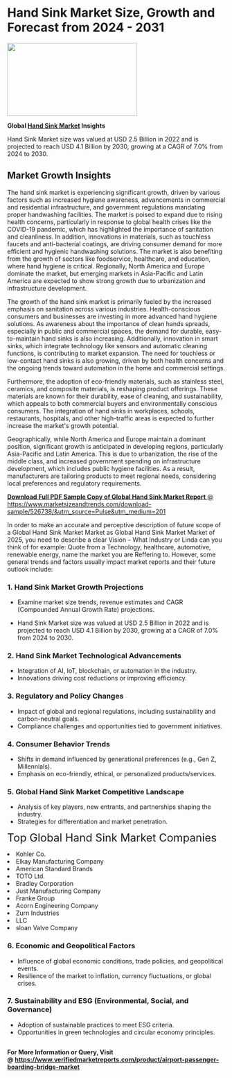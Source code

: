 <H1>Hand Sink Market Size, Growth and Forecast from 2024 - 2031</H1><img class="aligncenter size-medium wp-image-584254" src="https://thirdeyenews.in/wp-content/uploads/2024/09/Global-Market-Research-300x168.jpeg" alt="" width="300" height="168" /><p><strong>Global&nbsp;<a href="https://www.marketsizeandtrends.com/download-sample/526738/&amp;utm_source=Pulse&amp;utm_medium=201">Hand Sink Market</a> Insights</strong></p><p>Hand Sink Market size was valued at USD 2.5 Billion in 2022 and is projected to reach USD 4.1 Billion by 2030, growing at a CAGR of 7.0% from 2024 to 2030.</p><p><h2>Market Growth Insights</h2> <p>The hand sink market is experiencing significant growth, driven by various factors such as increased hygiene awareness, advancements in commercial and residential infrastructure, and government regulations mandating proper handwashing facilities. The market is poised to expand due to rising health concerns, particularly in response to global health crises like the COVID-19 pandemic, which has highlighted the importance of sanitation and cleanliness. In addition, innovations in materials, such as touchless faucets and anti-bacterial coatings, are driving consumer demand for more efficient and hygienic handwashing solutions. The market is also benefiting from the growth of sectors like foodservice, healthcare, and education, where hand hygiene is critical. Regionally, North America and Europe dominate the market, but emerging markets in Asia-Pacific and Latin America are expected to show strong growth due to urbanization and infrastructure development. <a href="#"></a></p> <p>The growth of the hand sink market is primarily fueled by the increased emphasis on sanitation across various industries. Health-conscious consumers and businesses are investing in more advanced hand hygiene solutions. As awareness about the importance of clean hands spreads, especially in public and commercial spaces, the demand for durable, easy-to-maintain hand sinks is also increasing. Additionally, innovation in smart sinks, which integrate technology like sensors and automatic cleaning functions, is contributing to market expansion. The need for touchless or low-contact hand sinks is also growing, driven by both health concerns and the ongoing trends toward automation in the home and commercial settings.</p> <p>Furthermore, the adoption of eco-friendly materials, such as stainless steel, ceramics, and composite materials, is reshaping product offerings. These materials are known for their durability, ease of cleaning, and sustainability, which appeals to both commercial buyers and environmentally conscious consumers. The integration of hand sinks in workplaces, schools, restaurants, hospitals, and other high-traffic areas is expected to further increase the market's growth potential.</p> <p>Geographically, while North America and Europe maintain a dominant position, significant growth is anticipated in developing regions, particularly Asia-Pacific and Latin America. This is due to urbanization, the rise of the middle class, and increased government spending on infrastructure development, which includes public hygiene facilities. As a result, manufacturers are tailoring products to meet regional needs, considering local preferences and regulatory requirements.</p> <p><a href="#"></p><p><span class=""><strong>Download Full PDF Sample Copy of Global Hand Sink Market Report</strong> @ <a href="https://www.marketsizeandtrends.com/download-sample/526738/&amp;utm_source=Pulse&amp;utm_medium=201" target="_blank">https://www.marketsizeandtrends.com/download-sample/526738/&amp;utm_source=Pulse&amp;utm_medium=201</a></span></p><p>In order to make an accurate and perceptive description of future scope of a Global&nbsp;Hand Sink Market Market as Global&nbsp;Hand Sink Market Market of 2025, you need to describe a clear Vision &ndash; What Industry or Linda can you think of for example: Quote from a Technology, healthcare, automotive, renewable energy, name the market you are Reffering to. However, some general trends and factors usually impact market reports and their future outlook include:</p><h3>1.&nbsp;<strong>Hand Sink Market Growth Projections</strong></h3><ul><li>Examine market size trends, revenue estimates and CAGR (Compounded Annual Growth Rate) projections.</li><li><p>Hand Sink Market size was valued at USD 2.5 Billion in 2022 and is projected to reach USD 4.1 Billion by 2030, growing at a CAGR of 7.0% from 2024 to 2030.</p></li></ul><h3>2.&nbsp;<strong>Hand Sink Market Technological Advancements</strong></h3><ul><li>Integration of AI, IoT, blockchain, or automation in the industry.</li><li>Innovations driving cost reductions or improving efficiency.</li></ul><h3>3.&nbsp;<strong>Regulatory and Policy Changes</strong></h3><ul><li>Impact of global and regional regulations, including sustainability and carbon-neutral goals.</li><li>Compliance challenges and opportunities tied to government initiatives.</li></ul><h3>4.&nbsp;<strong>Consumer Behavior Trends</strong></h3><ul><li>Shifts in demand influenced by generational preferences (e.g., Gen Z, Millennials).</li><li>Emphasis on eco-friendly, ethical, or personalized products/services.</li></ul><h3>5.&nbsp;<strong>Global Hand Sink Market Competitive Landscape</strong></h3><ul><li>Analysis of key players, new entrants, and partnerships shaping the industry.</li><li>Strategies for differentiation and market penetration.</li></ul><p data-pm-slice="1 1 []"><span style="color: inherit; font-family: inherit; font-size: 25px;">Top Global Hand Sink Market Companies</span></p><div class="" data-test-id=""><p><li>Kohler Co.</li><li> Elkay Manufacturing Company</li><li> American Standard Brands</li><li> TOTO Ltd.</li><li> Bradley Corporation</li><li> Just Manufacturing Company</li><li> Franke Group</li><li> Acorn Engineering Company</li><li> Zurn Industries</li><li> LLC</li><li> sloan Valve Company</li></p></div><h3>6.&nbsp;<strong>Economic and Geopolitical Factors</strong></h3><ul><li>Influence of global economic conditions, trade policies, and geopolitical events.</li><li>Resilience of the market to inflation, currency fluctuations, or global crises.</li></ul><h3>7.&nbsp;<strong>Sustainability and ESG (Environmental, Social, and Governance)</strong></h3><ul><li>Adoption of sustainable practices to meet ESG criteria.</li><li>Opportunities in green technologies and circular economy principles.</li></ul><h2><strong style="font-size: 14px;">For More Information or Query, Visit @&nbsp;</strong><a style="background-color: #ffffff; font-size: 14px;" href="https://www.marketsizeandtrends.com/report/hand-sink-market/" target="_blank">https://www.verifiedmarketreports.com/product/airport-passenger-boarding-bridge-market</a></h2>
